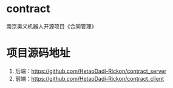 # contract
南京奥义机器人开源项目《合同管理》

# 项目源码地址
1. 后端：https://github.com/HetaoDadi-Rickon/contract_server
2. 前端：https://github.com/HetaoDadi-Rickon/contract_client

